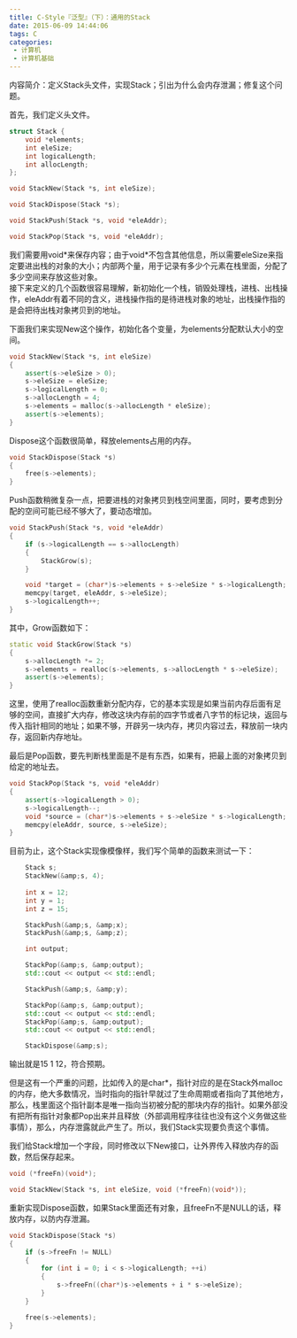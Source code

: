 ```yaml
---
title: C-Style『泛型』（下）：通用的Stack
date: 2015-06-09 14:44:06
tags: C
categories:
 - 计算机
 - 计算机基础
---
```

内容简介：定义Stack头文件，实现Stack；引出为什么会内存泄漏；修复这个问题。

首先，我们定义头文件。

``` cpp
struct Stack {
    void *elements;
    int eleSize;
    int logicalLength;
    int allocLength;
};

void StackNew(Stack *s, int eleSize);

void StackDispose(Stack *s);

void StackPush(Stack *s, void *eleAddr);

void StackPop(Stack *s, void *eleAddr);
```
我们需要用void\*来保存内容；由于void\*不包含其他信息，所以需要eleSize来指定要进出栈的对象的大小；内部两个量，用于记录有多少个元素在栈里面，分配了多少空间来存放这些对象。  
接下来定义的几个函数很容易理解，新初始化一个栈，销毁处理栈，进栈、出栈操作，eleAddr有着不同的含义，进栈操作指的是待进栈对象的地址，出栈操作指的是会把待出栈对象拷贝到的地址。
<!-- more -->
下面我们来实现New这个操作，初始化各个变量，为elements分配默认大小的空间。

``` cpp
void StackNew(Stack *s, int eleSize)
{
    assert(s->eleSize > 0);
    s->eleSize = eleSize;
    s->logicalLength = 0;
    s->allocLength = 4;
    s->elements = malloc(s->allocLength * eleSize);
    assert(s->elements);
}
```
Dispose这个函数很简单，释放elements占用的内存。

``` cpp
void StackDispose(Stack *s)
{
    free(s->elements);
}
```
Push函数稍微复杂一点，把要进栈的对象拷贝到栈空间里面，同时，要考虑到分配的空间可能已经不够大了，要动态增加。

``` cpp
void StackPush(Stack *s, void *eleAddr)
{
    if (s->logicalLength == s->allocLength)
    {
        StackGrow(s);
    }

    void *target = (char*)s->elements + s->eleSize * s->logicalLength;
    memcpy(target, eleAddr, s->eleSize);
    s->logicalLength++;
}
```
其中，Grow函数如下：

``` cpp
static void StackGrow(Stack *s)
{
    s->allocLength *= 2;
    s->elements = realloc(s->elements, s->allocLength * s->eleSize);
    assert(s->elements);
}
```
这里，使用了realloc函数重新分配内存，它的基本实现是如果当前内存后面有足够的空间，直接扩大内存，修改这块内存前的四字节或者八字节的标记块，返回与传入指针相同的地址；如果不够，开辟另一块内存，拷贝内容过去，释放前一块内存，返回新内存地址。

最后是Pop函数，要先判断栈里面是不是有东西，如果有，把最上面的对象拷贝到给定的地址去。

``` cpp
void StackPop(Stack *s, void *eleAddr)
{
    assert(s->logicalLength > 0);
    s->logicalLength--;
    void *source = (char*)s->elements + s->eleSize * s->logicalLength;
    memcpy(eleAddr, source, s->eleSize);
}
```
目前为止，这个Stack实现像模像样，我们写个简单的函数来测试一下：

``` cpp
    Stack s;
    StackNew(&amp;s, 4);
    
    int x = 12;
    int y = 1;
    int z = 15;

    StackPush(&amp;s, &amp;x);
    StackPush(&amp;s, &amp;z);

    int output;

    StackPop(&amp;s, &amp;output);
    std::cout << output << std::endl;

    StackPush(&amp;s, &amp;y);

    StackPop(&amp;s, &amp;output);
    std::cout << output << std::endl;
    StackPop(&amp;s, &amp;output);
    std::cout << output << std::endl;

    StackDispose(&amp;s);
```
输出就是15 1 12，符合预期。

但是这有一个严重的问题，比如传入的是char\*，指针对应的是在Stack外malloc的内存，绝大多数情况，当时指向的指针早就过了生命周期或者指向了其他地方，那么，栈里面这个指针副本是唯一指向当初被分配的那块内存的指针。如果外部没有把所有指针对象都Pop出来并且释放（外部调用程序往往也没有这个义务做这些事情），那么，内存泄露就此产生了。所以，我们Stack实现要负责这个事情。

我们给Stack增加一个字段，同时修改以下New接口，让外界传入释放内存的函数，然后保存起来。

``` cpp
void (*freeFn)(void*);

void StackNew(Stack *s, int eleSize, void (*freeFn)(void*));
```
重新实现Dispose函数，如果Stack里面还有对象，且freeFn不是NULL的话，释放内存，以防内存泄漏。

``` cpp
void StackDispose(Stack *s)
{
    if (s->freeFn != NULL)
    {
        for (int i = 0; i < s->logicalLength; ++i)
        {
            s->freeFn((char*)s->elements + i * s->eleSize);
        }
    }

    free(s->elements);
}
```
